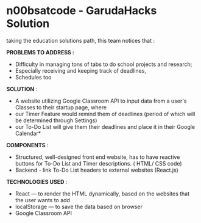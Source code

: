 # n00bsatcode - GarudaHacks Solution
 taking the education solutions path, this team notices that :
 
 **PROBLEMS TO ADDRESS :**
 - Difficulty in managing tons of tabs to do school projects and research;
 - Especially receiving and keeping track of deadlines,
 - Schedules too
 
 **SOLUTION** :
 - A website utilizing Google Classroom API to input data from a user's Classes to their startup page, where 
 - our Timer Feature would remind them of deadlines (period of which will be determined through Settings)
 - our To-Do List will give them their deadlines and place it in their Google Calendar*
 
 **COMPONENTS** :
 - Structured, well-designed front end website, has to have reactive buttons for To-Do List and Timer descriptions. ( HTML/ CSS code)
 - Backend - link To-Do List headers to external websites (React.js)
 
 **TECHNOLOGIES USED** :
 - React — to render the HTML dynamically, based on the websites that the user wants to add
 - localStorage — to save the data based on browser
 - Google Classroom API
